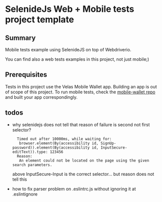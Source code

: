 # SelenideJs Web + Mobile tests project template

## Summary

Mobile tests example using SelenideJS on top of Webdriverio.

You can find also a web tests examples in this project, not just mobile;)

## Prerequisites

Tests in this project use the Velas Mobile Wallet app. Building an app is out of scope of this project.
To run mobile tests, check the [mobile-wallet repo](https://github.com/velas/mobile-wallet) and built your app correspondingly.

## todos

- why selenidejs does not tell that reason of failure is second not first selector?

  ```text
    Timed out after 10000ms, while waiting for:
     browser.element(By(accessibility id, SignUp-password)).element(By(accessibility id, InputSecure-editText)).type: 123456
    Reason:
     An element could not be located on the page using the given search parameters.
  ```

  above InputSecure-Input is the correct selector... but reason does not tell this
- how to fix parser problem on .eslintrc.js without ignoring it at .eslintignore

